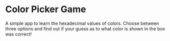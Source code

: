 # Color Picker Game
 A simple app to learn the hexadecimal values of colors. Choose between three options and find out if your guess as to what color is shown in the box was correct!
